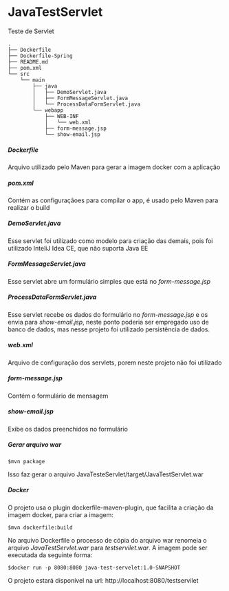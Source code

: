 # JavaTestServlet
Teste de Servlet

```
.
├── Dockerfile
├── Dockerfile-Spring
├── README.md
├── pom.xml
└── src
    └── main
        ├── java
        │   ├── DemoServlet.java
        │   ├── FormMessageServlet.java
        │   └── ProcessDataFormServlet.java
        └── webapp
            ├── WEB-INF
            │   └── web.xml
            ├── form-message.jsp
            └── show-email.jsp
```

##### Dockerfile
Arquivo utilizado pelo Maven para gerar a imagem docker com a aplicação

##### pom.xml
Contém as configuraçãoes para compilar o app, é usado pelo Maven para realizar o build

##### DemoServlet.java
Esse servlet foi utilizado como modelo para criação das demais, pois foi utilizado InteliJ Idea CE, que não suporta Java EE

##### FormMessageServlet.java
Esse servlet abre um formulário simples que está no *form-message.jsp*

##### ProcessDataFormServlet.java
Esse servlet recebe os dados do formulário no *form-message.jsp* e os envia para *show-email.jsp*, neste ponto poderia ser empregado uso de banco de dados, mas nesse projeto foi utilizado persistência de dados.

##### web.xml
Arquivo de configuração dos servlets, porem neste projeto não foi utilizado

##### form-message.jsp
Contém o formulário de mensagem

##### show-email.jsp
Exibe os dados preenchidos no formulário

##### Gerar arquivo war
```
$mvn package
```
Isso faz gerar o arquivo JavaTesteServlet/target/JavaTestServlet.war

##### Docker
O projeto usa o plugin dockerfile-maven-plugin, que facilita a criação da imagem docker, para criar a imagem:
```
$mvn dockerfile:build
```

No arquivo Dockerfile o processo de cópia do arquivo war renomeia o arquivo *JavaTestServlet.war* para *testservilet.war*. A imagem pode ser executada da seguinte forma: 
```
$docker run -p 8080:8080 java-test-servelet:1.0-SNAPSHOT
```
O projeto estará disponível na url: http://localhost:8080/testservilet